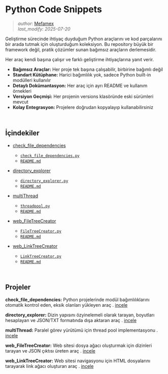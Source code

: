 # Python Code Snippets

> *author*: [Mefamex](https://github.com/Mefamex) <br>
> *last_modify: 2025-07-20*


Geliştirme sürecinde ihtiyaç duyduğum Python araçlarını ve kod parçalarını bir arada tutmak için oluşturduğum koleksiyon. Bu repository büyük bir framework değil, pratik çözümler sunan bağımsız araçların derlemesidir.

Her araç kendi başına çalışır ve farklı geliştirme ihtiyaçlarına yanıt verir.


- **Bağımsız Araçlar:** Her proje tek başına çalışabilir, birbirine bağımlı değil
- **Standart Kütüphane:** Harici bağımlılık yok, sadece Python built-in modülleri kullanılır  
- **Detaylı Dokümantasyon:** Her araç için ayrı README ve kullanım örnekleri
- **Versiyon Geçmişi:** Her projenin versions klasöründe eski sürümleri mevcut
- **Kolay Entegrasyon:** Projelere doğrudan kopyalayıp kullanabilirsiniz



<br>

## İçindekiler

- [check_file_dependencies](check_file_dependencies/)
  - [`check_file_dependencies.py`](check_file_dependencies/check_file_dependencies.py)
  - [`README.md`](check_file_dependencies/README.md)

- [directory_explorer](directory_explorer/)
  - [`directory_explorer.py`](directory_explorer/directory_explorer.py)
  - [`README.md`](directory_explorer/README.md)

- [multiThread](multiThread/)
  - [`threadpool.py`](multiThread/threadpool.py)
  - [`README.md`](multiThread/README.md)

- [web_FileTreeCreator](web_FileTreeCreator/)
  - [`FileTreeCreator.py`](web_FileTreeCreator/FileTreeCreator.py)
  - [`README.md`](web_FileTreeCreator/README.md)

- [web_LinkTreeCreator](web_LinkTreeCreator/)
  - [`LinkTreeCreator.py`](web_LinkTreeCreator/LinkTreeCreator.py)
  - [`README.md`](web_LinkTreeCreator/README.md)


<br>


## Projeler

**check_file_dependencies:** Python projelerinde modül bağımlılıklarını otomatik kontrol eden, eksik olanları yükleyen araç . [incele](check_file_dependencies/README.md)

**directory_explorer:** Dizin yapısını özyinelemeli olarak tarayan, boyutları hesaplayan ve JSON/TXT formatında dışa aktaran araç . [incele](directory_explorer/README.md)

**multiThread:** Paralel görev yürütümü için thread pool implementasyonu . [incele](multiThread/README.md)

**web_FileTreeCreator:** Web sitesi dosya ağacı oluşturmak için dizinleri tarayan ve JSON çıktısı üreten araç . [incele](web_FileTreeCreator/README.md)

**web_LinkTreeCreator:** Web sitesi navigasyonu için HTML dosyalarını tarayarak link ağacı oluşturan araç . [incele](web_LinkTreeCreator/README.md)
